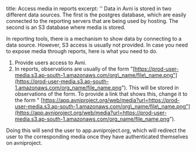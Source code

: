 title: Access media in reports
excerpt: ''
Data in Avni is stored in two different data sources. The first is the postgres database, which are easily connected to the reporting servers that are being used by hosting. The second is an S3 database where media is stored. 

In reporting tools, there is a mechanism to show data by connecting to a data source. However, S3 access is usually not provided. In case you need to expose media through reports, here is what you need to do. 

1. Provide users access to Avni. 
2. In reports, observations are usually of the form "[https://prod-user-media.s3.ap-south-1.amazonaws.com/org\_name/file\_name.png"](https://prod-user-media.s3.ap-south-1.amazonaws.com/org_name/file_name.png"). This will be stored in observations of the form. To provide a link that shows this, change it to the form " [https://app.avniproject.org/web/media?url=https://prod-user-media.s3.ap-south-1.amazonaws.com/org\_name/file\_name.png"](https://app.avniproject.org/web/media?url=https://prod-user-media.s3.ap-south-1.amazonaws.com/org_name/file_name.png"). 

Doing this will send the user to app.avniproject.org, which will redirect the user to the corresponding media once they have authenticated themselves on avniproject.
